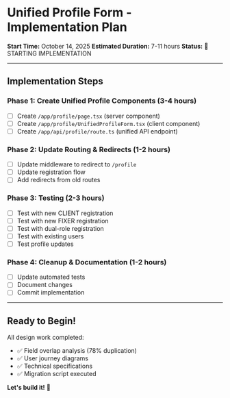 # Unified Profile Form - Implementation Plan

**Start Time:** October 14, 2025
**Estimated Duration:** 7-11 hours
**Status:** 🚀 STARTING IMPLEMENTATION

---

## Implementation Steps

### Phase 1: Create Unified Profile Components (3-4 hours)
- [ ] Create `/app/profile/page.tsx` (server component)
- [ ] Create `/app/profile/UnifiedProfileForm.tsx` (client component)
- [ ] Create `/app/api/profile/route.ts` (unified API endpoint)

### Phase 2: Update Routing & Redirects (1-2 hours)
- [ ] Update middleware to redirect to `/profile`
- [ ] Update registration flow
- [ ] Add redirects from old routes

### Phase 3: Testing (2-3 hours)
- [ ] Test with new CLIENT registration
- [ ] Test with new FIXER registration
- [ ] Test with dual-role registration
- [ ] Test with existing users
- [ ] Test profile updates

### Phase 4: Cleanup & Documentation (1-2 hours)
- [ ] Update automated tests
- [ ] Document changes
- [ ] Commit implementation

---

## Ready to Begin!

All design work completed:
- ✅ Field overlap analysis (78% duplication)
- ✅ User journey diagrams
- ✅ Technical specifications
- ✅ Migration script executed

**Let's build it!** 🎯
